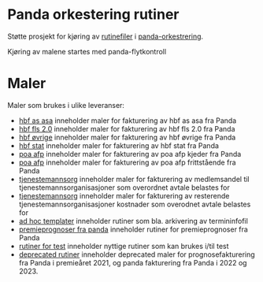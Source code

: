 # Panda orkestering rutiner

Støtte prosjekt for kjøring av [rutinefiler](https://github.com/statens-pensjonskasse/panda-orkestrering/blob/main/dokumentasjon/rutiner/readme.md)
i [panda-orkestrering](http://wiki.spk.no/display/dok/SPK-Panda+Orkestrering+batch).

Kjøring av malene startes med panda-flytkontroll

# Maler
Maler som brukes i ulike leveranser:

* [hbf as asa](maler/fakturering/hbf_as_asa) inneholder maler for fakturering av hbf as asa fra Panda
* [hbf fls 2.0](maler/fakturering/hbf_fls_2_0) inneholder maler for fakturering av hbf fls 2.0 fra Panda
* [hbf øvrige](maler/fakturering/hbf_ovrige) inneholder maler for fakturering av hbf øvrige fra Panda
* [hbf stat](maler/fakturering/hbf_stat) inneholder maler for fakturering av hbf stat fra Panda
* [poa afp](maler/fakturering/poa_kjeder) inneholder maler for fakturering av poa afp kjeder fra Panda
* [poa afp](maler/fakturering/poa_frittstaaende) inneholder maler for fakturering av poa afp frittstående fra Panda
* [tjenestemannsorg](maler/fakturering/tjenestemannsorg) inneholder maler for fakturering av medlemsandel til tjenestemannsorganisasjoner som overordnet avtale belastes for
* [tjenestemannsorg](maler/fakturering/tjenestemannsorg_arbeidsgiverandel) inneholder maler for fakturering av resterende tjenestemannsorganisasjoner kostnader som overodnet avtale belastes for
* [ad hoc templater](maler/fakturering/ad_hoc) inneholder rutiner som bla. arkivering av termininfofil
* [premieprognoser fra panda](maler/fakturering/premieprognoser_fra_panda) inneholder rutiner for premieprognoser fra Panda 
* [rutiner for test](maler/fakturering/rutinefiler_for_test) inneholder nyttige rutiner som kan brukes i/til test 
* [deprecated rutiner](maler/fakturering/deprecated-rutiner) inneholder deprecated maler for prognosefakturering fra Panda i premieåret 2021, og panda fakturering fra Panda i 2022 og 2023.

